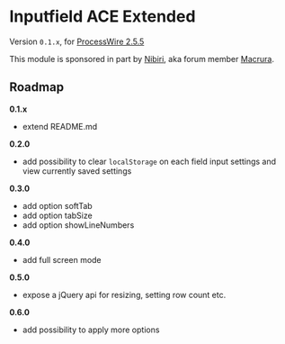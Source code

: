 # Inputfield ACE Extended
Version `0.1.x`, for [ProcessWire 2.5.5](http://processwire.com/)

This module is sponsored in part by [Nibiri](http://nibiri.com/), aka forum member [Macrura](https://processwire.com/talk/user/136-macrura/).

## Roadmap

**0.1.x**

* extend README.md

**0.2.0**

* add possibility to clear `localStorage` on each field input settings and view currently saved settings

**0.3.0**

* add option softTab
* add option tabSize
* add option showLineNumbers

**0.4.0**

* add full screen mode

**0.5.0**

* expose a jQuery api for resizing, setting row count etc.

**0.6.0**

* add possibility to apply more options

